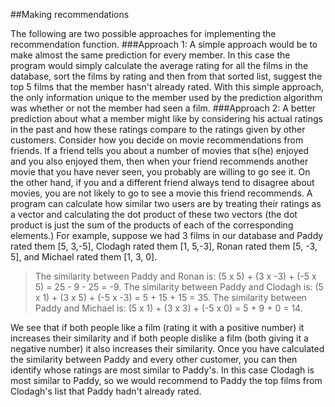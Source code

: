##Making recommendations

The following are two possible approaches for implementing the recommendation function.
###Approach 1:
A simple approach would be to make almost the same prediction for every member. In this case the program would simply calculate the average rating for all the films in the database, sort the films by rating and then from that sorted list, suggest the top 5 films that the member hasn't already rated. With this simple approach, the only information unique to the member used by the prediction algorithm was whether or not the member had seen a film.
###Approach 2:
A better prediction about what a member might like by considering his actual ratings in the past and how these ratings compare to the ratings given by other customers. Consider how you decide on movie recommendations from friends. If a friend tells you about a number of movies that s(he) enjoyed and you also enjoyed them, then when your friend recommends another movie that you have never seen, you probably are willing to go see it. On the other hand, if you and a different friend always tend to disagree about movies, you are not likely to go to see a movie this friend recommends.
A program can calculate how similar two users are by treating their ratings as a vector and calculating the dot product of these two vectors (the dot product is just the sum of the products of each of the corresponding elements.) For example, suppose we had 3 films in our database and Paddy rated them [5, 3,-5], Clodagh rated them [1, 5,-3], Ronan rated them [5, -3, 5], and Michael rated them [1, 3, 0]. 
>The similarity between Paddy and Ronan is:      (5 x 5) + (3 x -3) + (-5 x 5) = 25 - 9 - 25 = -9. 
>The similarity between Paddy and Clodagh is: (5 x 1) + (3 x 5) + (-5 x -3) = 5 + 15 + 15 = 35. The similarity between Paddy and Michael is:    (5 x 1) + (3 x 3) + (-5 x 0) = 5 + 9 + 0 = 14. 


We see that if both people like a film (rating it with a positive number) it increases their similarity and if both people dislike a film (both giving it a negative number) it also increases their similarity.
Once you have calculated the similarity between Paddy and every other customer, you can then identify whose ratings are most similar to Paddy's. In this case Clodagh is most similar to Paddy, so we would recommend to Paddy the top films from Clodagh's list that Paddy hadn't already rated.






